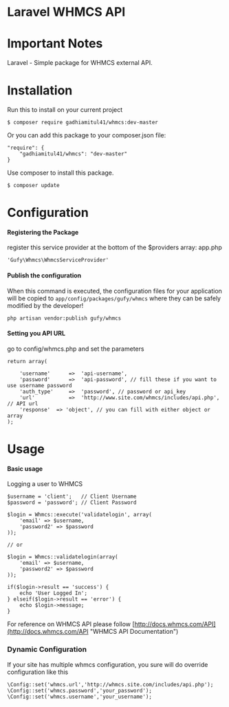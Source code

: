 Laravel WHMCS API
=================
# Important Notes
Laravel - Simple package for WHMCS external API.

Installation
============

Run this to install on your current project

	$ composer require gadhiamitul41/whmcs:dev-master

Or you can add this package to your composer.json file:


	"require": {
		"gadhiamitul41/whmcs": "dev-master"
	}


Use composer to install this package.

	$ composer update

Configuration
=============

#### Registering the Package

register this service provider at the bottom of the $providers array: app.php

	'Gufy\Whmcs\WhmcsServiceProvider'

#### Publish the configuration

When this command is executed, the configuration files for your application will be copied to `app/config/packages/gufy/whmcs` where they can be safely modified by the developer!

	php artisan vendor:publish gufy/whmcs


#### Setting you API URL

go to config/whmcs.php and set the parameters


	return array(

		'username'		=>	'api-username',
		'password'		=>	'api-password', // fill these if you want to use username password
		'auth_type'		=> 	'password', // password or api_key
		'url'			=>	'http://www.site.com/whmcs/includes/api.php', // API url
		'response'	=> 'object', // you can fill with either object or array
	);


Usage
=====

#### Basic usage

Logging a user to WHMCS

	$username = 'client';	// Client Username
	$password = 'password'; // Client Password

	$login = Whmcs::execute('validatelogin', array(
		'email' => $username,
		'password2' => $password
	));

	// or

	$login = Whmcs::validatelogin(array(
		'email' => $username,
		'password2' => $password
	));

	if($login->result == 'success') {
		echo 'User Logged In';
	} elseif($login->result == 'error') {
		echo $login->message;
	}

For reference on WHMCS API please follow [http://docs.whmcs.com/API](http://docs.whmcs.com/API "WHMCS API Documentation")


### Dynamic Configuration

If your site has multiple whmcs configuration, you sure will do override configuration like this

	\Config::set('whmcs.url','http://whmcs.site.com/includes/api.php');
	\Config::set('whmcs.password','your_password');
	\Config::set('whmcs.username','your_username');
